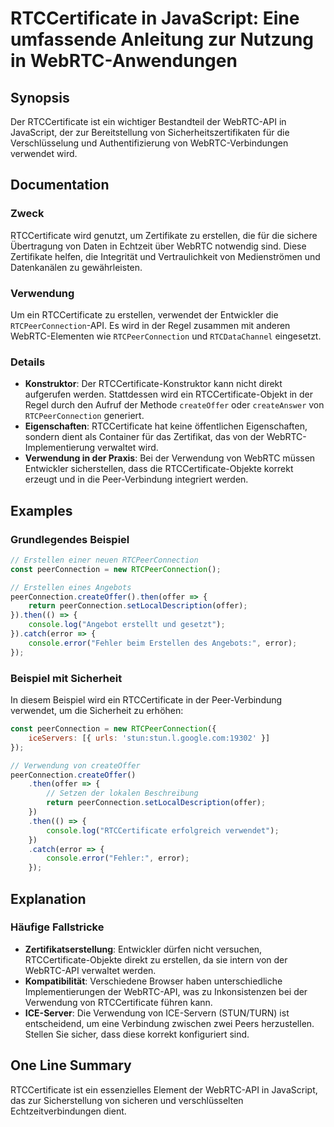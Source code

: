 <!--
Meta Description: # RTCCertificate in JavaScript: Eine umfassende Anleitung zur Nutzung in WebRTC-Anwendungen ## Synopsis Der RTCCertificate ist ein wichtiger Bestandte...
Meta Keywords: der, rtccertificate, von, webrtc, die
-->

# RTCCertificate in JavaScript: Eine umfassende Anleitung zur Nutzung in WebRTC-Anwendungen

## Synopsis
Der RTCCertificate ist ein wichtiger Bestandteil der WebRTC-API in JavaScript, der zur Bereitstellung von Sicherheitszertifikaten für die Verschlüsselung und Authentifizierung von WebRTC-Verbindungen verwendet wird.

## Documentation
### Zweck
RTCCertificate wird genutzt, um Zertifikate zu erstellen, die für die sichere Übertragung von Daten in Echtzeit über WebRTC notwendig sind. Diese Zertifikate helfen, die Integrität und Vertraulichkeit von Medienströmen und Datenkanälen zu gewährleisten.

### Verwendung
Um ein RTCCertificate zu erstellen, verwendet der Entwickler die `RTCPeerConnection`-API. Es wird in der Regel zusammen mit anderen WebRTC-Elementen wie `RTCPeerConnection` und `RTCDataChannel` eingesetzt.

### Details
- **Konstruktor**: Der RTCCertificate-Konstruktor kann nicht direkt aufgerufen werden. Stattdessen wird ein RTCCertificate-Objekt in der Regel durch den Aufruf der Methode `createOffer` oder `createAnswer` von `RTCPeerConnection` generiert.
- **Eigenschaften**: RTCCertificate hat keine öffentlichen Eigenschaften, sondern dient als Container für das Zertifikat, das von der WebRTC-Implementierung verwaltet wird.
- **Verwendung in der Praxis**: Bei der Verwendung von WebRTC müssen Entwickler sicherstellen, dass die RTCCertificate-Objekte korrekt erzeugt und in die Peer-Verbindung integriert werden.

## Examples
### Grundlegendes Beispiel
```javascript
// Erstellen einer neuen RTCPeerConnection
const peerConnection = new RTCPeerConnection();

// Erstellen eines Angebots
peerConnection.createOffer().then(offer => {
    return peerConnection.setLocalDescription(offer);
}).then(() => {
    console.log("Angebot erstellt und gesetzt");
}).catch(error => {
    console.error("Fehler beim Erstellen des Angebots:", error);
});
```

### Beispiel mit Sicherheit
In diesem Beispiel wird ein RTCCertificate in der Peer-Verbindung verwendet, um die Sicherheit zu erhöhen:
```javascript
const peerConnection = new RTCPeerConnection({
    iceServers: [{ urls: 'stun:stun.l.google.com:19302' }]
});

// Verwendung von createOffer
peerConnection.createOffer()
    .then(offer => {
        // Setzen der lokalen Beschreibung
        return peerConnection.setLocalDescription(offer);
    })
    .then(() => {
        console.log("RTCCertificate erfolgreich verwendet");
    })
    .catch(error => {
        console.error("Fehler:", error);
    });
```

## Explanation
### Häufige Fallstricke
- **Zertifikatserstellung**: Entwickler dürfen nicht versuchen, RTCCertificate-Objekte direkt zu erstellen, da sie intern von der WebRTC-API verwaltet werden.
- **Kompatibilität**: Verschiedene Browser haben unterschiedliche Implementierungen der WebRTC-API, was zu Inkonsistenzen bei der Verwendung von RTCCertificate führen kann.
- **ICE-Server**: Die Verwendung von ICE-Servern (STUN/TURN) ist entscheidend, um eine Verbindung zwischen zwei Peers herzustellen. Stellen Sie sicher, dass diese korrekt konfiguriert sind.

## One Line Summary
RTCCertificate ist ein essenzielles Element der WebRTC-API in JavaScript, das zur Sicherstellung von sicheren und verschlüsselten Echtzeitverbindungen dient.